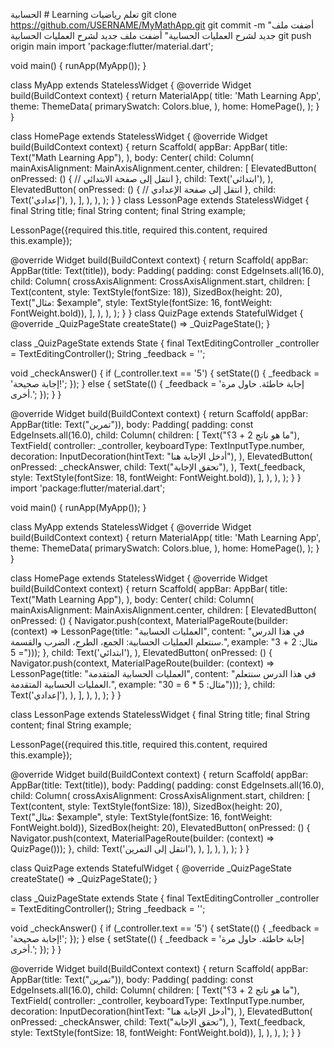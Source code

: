 الحسابية # Learning
تعلم رياضيات
git clone https://github.com/USERNAME/MyMathApp.git
git commit -m "أضفت ملف جديد لشرح العمليات الحسابية"
أضفت ملف جديد لشرح العمليات الحسابية
git push origin main
import 'package:flutter/material.dart';

void main() {
  runApp(MyApp());
}

class MyApp extends StatelessWidget {
  @override
  Widget build(BuildContext context) {
    return MaterialApp(
      title: 'Math Learning App',
      theme: ThemeData(
        primarySwatch: Colors.blue,
      ),
      home: HomePage(),
    );
  }
}

class HomePage extends StatelessWidget {
  @override
  Widget build(BuildContext context) {
    return Scaffold(
      appBar: AppBar(
        title: Text("Math Learning App"),
      ),
      body: Center(
        child: Column(
          mainAxisAlignment: MainAxisAlignment.center,
          children: <Widget>[
            ElevatedButton(
              onPressed: () {
                // انتقل إلى صفحة الابتدائي
              },
              child: Text('ابتدائي'),
            ),
            ElevatedButton(
              onPressed: () {
                // انتقل إلى صفحة الإعدادي
              },
              child: Text('إعدادي'),
            ),
          ],
        ),
      ),
    );
  }
}
class LessonPage extends StatelessWidget {
  final String title;
  final String content;
  final String example;

  LessonPage({required this.title, required this.content, required this.example});

  @override
  Widget build(BuildContext context) {
    return Scaffold(
      appBar: AppBar(title: Text(title)),
      body: Padding(
        padding: const EdgeInsets.all(16.0),
        child: Column(
          crossAxisAlignment: CrossAxisAlignment.start,
          children: [
            Text(content, style: TextStyle(fontSize: 18)),
            SizedBox(height: 20),
            Text("مثال: $example", style: TextStyle(fontSize: 16, fontWeight: FontWeight.bold)),
          ],
        ),
      ),
    );
  }
}
class QuizPage extends StatefulWidget {
  @override
  _QuizPageState createState() => _QuizPageState();
}

class _QuizPageState extends State<QuizPage> {
  final TextEditingController _controller = TextEditingController();
  String _feedback = '';

  void _checkAnswer() {
    if (_controller.text == '5') {
      setState(() {
        _feedback = 'إجابة صحيحة!';
      });
    } else {
      setState(() {
        _feedback = 'إجابة خاطئة. حاول مرة أخرى.';
      });
    }
  }

  @override
  Widget build(BuildContext context) {
    return Scaffold(
      appBar: AppBar(title: Text("تمرين")),
      body: Padding(
        padding: const EdgeInsets.all(16.0),
        child: Column(
          children: [
            Text("ما هو ناتج 2 + 3؟"),
            TextField(
              controller: _controller,
              keyboardType: TextInputType.number,
              decoration: InputDecoration(hintText: "أدخل الإجابة هنا"),
            ),
            ElevatedButton(
              onPressed: _checkAnswer,
              child: Text("تحقق الإجابة"),
            ),
            Text(_feedback, style: TextStyle(fontSize: 18, fontWeight: FontWeight.bold)),
          ],
        ),
      ),
    );
  }
}
import 'package:flutter/material.dart';

void main() {
  runApp(MyApp());
}

class MyApp extends StatelessWidget {
  @override
  Widget build(BuildContext context) {
    return MaterialApp(
      title: 'Math Learning App',
      theme: ThemeData(
        primarySwatch: Colors.blue,
      ),
      home: HomePage(),
    );
  }
}

class HomePage extends StatelessWidget {
  @override
  Widget build(BuildContext context) {
    return Scaffold(
      appBar: AppBar(
        title: Text("Math Learning App"),
      ),
      body: Center(
        child: Column(
          mainAxisAlignment: MainAxisAlignment.center,
          children: <Widget>[
            ElevatedButton(
              onPressed: () {
                Navigator.push(context, MaterialPageRoute(builder: (context) => LessonPage(title: "العمليات الحسابية", content: "في هذا الدرس سنتعلم العمليات الحسابية: الجمع، الطرح، الضرب والقسمة.", example: "مثال: 2 + 3 = 5")));
              },
              child: Text('ابتدائي'),
            ),
            ElevatedButton(
              onPressed: () {
                Navigator.push(context, MaterialPageRoute(builder: (context) => LessonPage(title: "العمليات الحسابية المتقدمة", content: "في هذا الدرس سنتعلم العمليات الحسابية المتقدمة.", example: "مثال: 5 * 6 = 30")));
              },
              child: Text('إعدادي'),
            ),
          ],
        ),
      ),
    );
  }
}

class LessonPage extends StatelessWidget {
  final String title;
  final String content;
  final String example;

  LessonPage({required this.title, required this.content, required this.example});

  @override
  Widget build(BuildContext context) {
    return Scaffold(
      appBar: AppBar(title: Text(title)),
      body: Padding(
        padding: const EdgeInsets.all(16.0),
        child: Column(
          crossAxisAlignment: CrossAxisAlignment.start,
          children: [
            Text(content, style: TextStyle(fontSize: 18)),
            SizedBox(height: 20),
            Text("مثال: $example", style: TextStyle(fontSize: 16, fontWeight: FontWeight.bold)),
            SizedBox(height: 20),
            ElevatedButton(
              onPressed: () {
                Navigator.push(context, MaterialPageRoute(builder: (context) => QuizPage()));
              },
              child: Text('انتقل إلى التمرين'),
            ),
          ],
        ),
      ),
    );
  }
}

class QuizPage extends StatefulWidget {
  @override
  _QuizPageState createState() => _QuizPageState();
}

class _QuizPageState extends State<QuizPage> {
  final TextEditingController _controller = TextEditingController();
  String _feedback = '';

  void _checkAnswer() {
    if (_controller.text == '5') {
      setState(() {
        _feedback = 'إجابة صحيحة!';
      });
    } else {
      setState(() {
        _feedback = 'إجابة خاطئة. حاول مرة أخرى.';
      });
    }
  }

  @override
  Widget build(BuildContext context) {
    return Scaffold(
      appBar: AppBar(title: Text("تمرين")),
      body: Padding(
        padding: const EdgeInsets.all(16.0),
        child: Column(
          children: [
            Text("ما هو ناتج 2 + 3؟"),
            TextField(
              controller: _controller,
              keyboardType: TextInputType.number,
              decoration: InputDecoration(hintText: "أدخل الإجابة هنا"),
            ),
            ElevatedButton(
              onPressed: _checkAnswer,
              child: Text("تحقق الإجابة"),
            ),
            Text(_feedback, style: TextStyle(fontSize: 18, fontWeight: FontWeight.bold)),
          ],
        ),
      ),
    );
  }
}